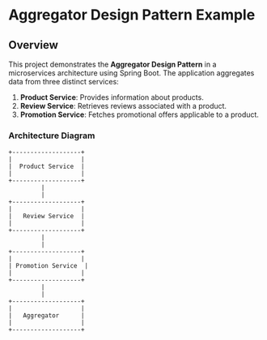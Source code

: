 # Aggregator Design Pattern Example

## Overview

This project demonstrates the **Aggregator Design Pattern** in a microservices architecture using
Spring Boot. The application aggregates data from three distinct services:

1. **Product Service**: Provides information about products.
2. **Review Service**: Retrieves reviews associated with a product.
3. **Promotion Service**: Fetches promotional offers applicable to a product.

### Architecture Diagram

```plaintext
+-------------------+
|                   |
|  Product Service  |
|                   |
+-------------------+
         |
         |
+-------------------+
|                   |
|   Review Service  |
|                   |
+-------------------+
         |
         |
+-------------------+
|                   |
| Promotion Service  |
|                   |
+-------------------+
         |
         |
+-------------------+
|                   |
|   Aggregator      |
|                   |
+-------------------+
